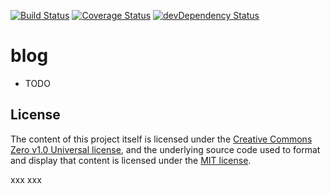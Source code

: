 [![Build Status](https://travis-ci.org/Hurtak/hurtak.cc.svg?branch=master)](https://travis-ci.org/Hurtak/hurtak.cc)
[![Coverage Status](https://coveralls.io/repos/github/Hurtak/hurtak.cc/badge.svg?branch=master)](https://coveralls.io/github/Hurtak/hurtak.cc?branch=master)
[![devDependency Status](https://david-dm.org/Hurtak/hurtak.cc/dev-status.svg)](https://david-dm.org/Hurtak/hurtak.cc#info=devDependencies)

# blog

- TODO

## License

The content of this project itself is licensed under the [Creative Commons Zero v1.0 Universal license](./articles/LICENSE), and the underlying source code used to format and display that content is licensed under the [MIT license](./app/LICENSE).

xxx
xxx
